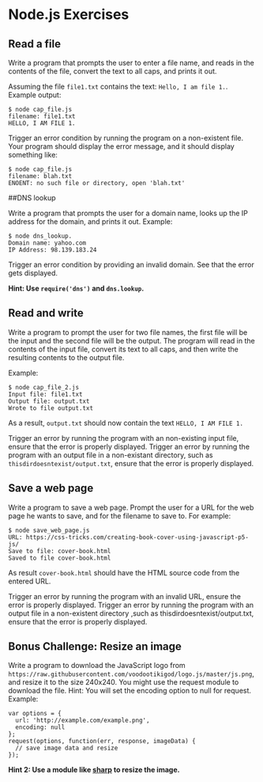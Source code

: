 # Node.js Exercises

## Read a file

Write a program that prompts the user to enter a file name, and reads in the contents of the file, convert the text to all caps, and prints it out.

Assuming the file `file1.txt` contains the text: `Hello, I am file 1.`. Example output:
```
$ node cap_file.js
filename: file1.txt
HELLO, I AM FILE 1.
```
Trigger an error condition by running the program on a non-existent file. Your program should display the error message, and it should display something like:
```
$ node cap_file.js
filename: blah.txt
ENOENT: no such file or directory, open 'blah.txt'
```

##DNS lookup

Write a program that prompts the user for a domain name, looks up the IP address for the domain, and prints it out. Example:
```
$ node dns_lookup.
Domain name: yahoo.com
IP Address: 98.139.183.24
```
Trigger an error condition by providing an invalid domain. See that the error gets displayed.

**Hint: Use `require('dns')` and `dns.lookup`.**

## Read and write

Write a program to prompt the user for two file names, the first file will be the input and the second file will be the output. The program will read in the contents of the input file, convert its text to all caps, and then write the resulting contents to the output file.

Example:
```
$ node cap_file_2.js
Input file: file1.txt
Output file: output.txt
Wrote to file output.txt
```
As a result, `output.txt` should now contain the text `HELLO, I AM FILE 1.`

Trigger an error by running the program with an non-existing input file, ensure that the error is properly displayed. Trigger an error by running the program with an output file in a non-existant directory, such as `thisdirdoesntexist/output.txt`, ensure that the error is properly displayed.

## Save a web page

Write a program to save a web page. Prompt the user for a URL for the web page he wants to save, and for the filename to save to. For example:
```
$ node save_web_page.js
URL: https://css-tricks.com/creating-book-cover-using-javascript-p5-js/
Save to file: cover-book.html
Saved to file cover-book.html
```
As result `cover-book.html` should have the HTML source code from the entered URL.

Trigger an error by running the program with an invalid URL, ensure the error is properly displayed. Trigger an error by running the program with an output file in a non-existent directory ,such as thisdirdoesntexist/output.txt, ensure that the error is properly displayed.

## Bonus Challenge: Resize an image

Write a program to download the JavaScript logo from `https://raw.githubusercontent.com/voodootikigod/logo.js/master/js.png`, and resize it to the size 240x240. You might use the request module to download the file. Hint: You will set the encoding option to null for request. Example:

```
var options = {
  url: 'http://example.com/example.png',
  encoding: null
};
request(options, function(err, response, imageData) {
  // save image data and resize
});
```

**Hint 2: Use a module like [sharp](http://sharp.dimens.io/en/stable/) to resize the image.**